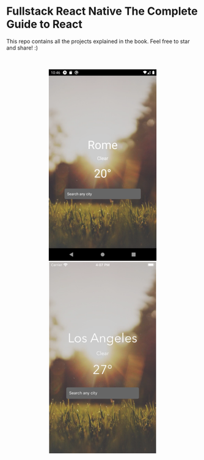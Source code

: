 # Fullstack React Native The Complete Guide to React

This repo contains all the projects explained in the book. Feel free to star and share! :) 
 
<br/>
<br/>

<div align="center">
    <img src="weather/screens/android.png" height="500"/>  
    <img src="weather/screens/iOS.png" height="500"/>
</div>
